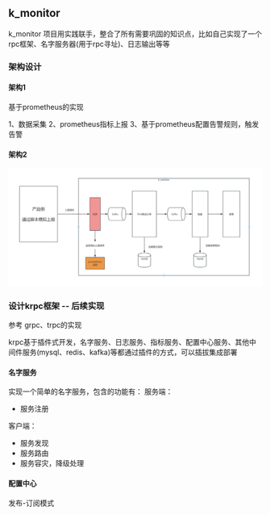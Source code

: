 ## k_monitor
k_monitor 项目用实践联手，整合了所有需要巩固的知识点，比如自己实现了一个rpc框架、名字服务器(用于rpc寻址)、日志输出等等

### 架构设计

#### 架构1
基于prometheus的实现

1、数据采集
2、prometheus指标上报
3、基于prometheus配置告警规则，触发告警

#### 架构2
![img.png](img.png)







### 设计krpc框架  -- 后续实现
参考 grpc、trpc的实现

krpc基于插件式开发，名字服务、日志服务、指标服务、配置中心服务、其他中间件服务(mysql、redis、kafka)等都通过插件的方式，可以插拔集成部署




#### 名字服务
实现一个简单的名字服务，包含的功能有：
服务端：
 - 服务注册 

客户端：
 - 服务发现
 - 服务路由
 - 服务容灾，降级处理


#### 配置中心
发布-订阅模式


